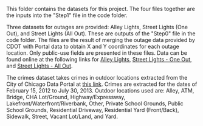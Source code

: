 This folder contains the datasets for this project. The four files together are the inputs into the "Step1" file in the code folder.

Three datasets for outages are provided: Alley Lights, Street Lights (One Out), and Street Lights (All Out). These are outputs of the "Step0" file in the code folder. The files are the result of merging the outage data provided by CDOT with Portal data to obtain X and Y coordinates for each outage location. Only public-use fields are presented in these files. Data can be found online at the following links for [Alley Lights](https://data.cityofchicago.org/Service-Requests/311-Service-Requests-Alley-Lights-Out/t28b-ys7j), [Street Lights - One Out](https://data.cityofchicago.org/Service-Requests/311-Service-Requests-Street-Lights-One-Out/3aav-uy2v), and [Street Lights - All Out](https://data.cityofchicago.org/Service-Requests/311-Service-Requests-Street-Lights-All-Out/zuxi-7xem).

The crimes dataset takes crimes in outdoor locations extracted from the City of Chicago Data Portal at [this link](https://data.cityofchicago.org/Public-Safety/Crimes-2001-to-present/ijzp-q8t2). Crimes are extracted for the dates of February 15, 2012 to July 30, 2013. Outdoor locations used are: Alley, ATM, Bridge, CHA Lot/Ground, Highway/Expressway, Lakefront/Waterfront/Riverbank, Other, Private School Grounds, Public School Grounds, Residential Driveway, Residential Yard (Front/Back), Sidewalk, Street, Vacant Lot/Land, and Yard.

